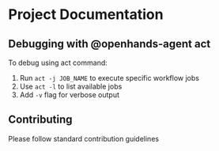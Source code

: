 # Project Documentation

## Debugging with @openhands-agent act
To debug using act command:
1. Run `act -j JOB_NAME` to execute specific workflow jobs
2. Use `act -l` to list available jobs
3. Add `-v` flag for verbose output

## Contributing
Please follow standard contribution guidelines

